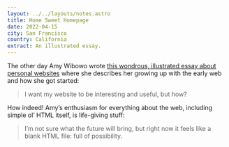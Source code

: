```yaml
---
layout: ../../layouts/notes.astro
title: Home Sweet Homepage
date: 2022-04-15
city: San Francisco
country: California
extract: An illustrated essay.
---
```


The other day Amy Wibowo wrote [this wondrous, illustrated essay about personal websites](https://sailorhg.com/home_sweet_homepage/) where she describes her growing up with the early web and how she got started:

> I want my website to be interesting and useful, but how?

How indeed! Amy’s enthusiasm for everything about the web, including simple ol’ HTML itself, is life-giving stuff:

> I’m not sure what the future will bring, but right now it feels like a blank HTML file: full of possibility.
